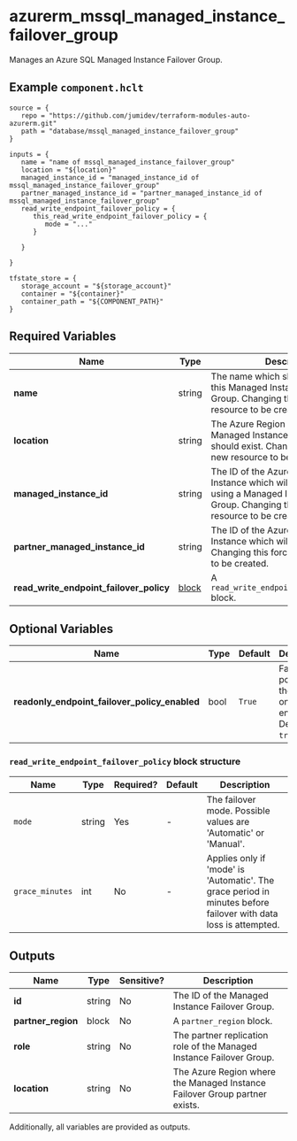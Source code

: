 # azurerm_mssql_managed_instance_failover_group

Manages an Azure SQL Managed Instance Failover Group.

## Example `component.hclt`

```hcl
source = {
   repo = "https://github.com/jumidev/terraform-modules-auto-azurerm.git"   
   path = "database/mssql_managed_instance_failover_group"   
}

inputs = {
   name = "name of mssql_managed_instance_failover_group"   
   location = "${location}"   
   managed_instance_id = "managed_instance_id of mssql_managed_instance_failover_group"   
   partner_managed_instance_id = "partner_managed_instance_id of mssql_managed_instance_failover_group"   
   read_write_endpoint_failover_policy = {
      this_read_write_endpoint_failover_policy = {
         mode = "..."         
      }
      
   }
   
}

tfstate_store = {
   storage_account = "${storage_account}"   
   container = "${container}"   
   container_path = "${COMPONENT_PATH}"   
}

```

## Required Variables

| Name | Type |  Description |
| ---- | --------- |  ----------- |
| **name** | string |  The name which should be used for this Managed Instance Failover Group. Changing this forces a new resource to be created. | 
| **location** | string |  The Azure Region where the Managed Instance Failover Group should exist. Changing this forces a new resource to be created. | 
| **managed_instance_id** | string |  The ID of the Azure SQL Managed Instance which will be replicated using a Managed Instance Failover Group. Changing this forces a new resource to be created. | 
| **partner_managed_instance_id** | string |  The ID of the Azure SQL Managed Instance which will be replicated to. Changing this forces a new resource to be created. | 
| **read_write_endpoint_failover_policy** | [block](#read_write_endpoint_failover_policy-block-structure) |  A `read_write_endpoint_failover_policy` block. | 

## Optional Variables

| Name | Type |  Default  |  Description |
| ---- | --------- |  ----------- | ----------- |
| **readonly_endpoint_failover_policy_enabled** | bool |  `True`  |  Failover policy for the read-only endpoint. Defaults to `true`. | 

### `read_write_endpoint_failover_policy` block structure

| Name | Type | Required? | Default | Description |
| ---- | ---- | --------- | ------- | ----------- |
| `mode` | string | Yes | - | The failover mode. Possible values are 'Automatic' or 'Manual'. |
| `grace_minutes` | int | No | - | Applies only if 'mode' is 'Automatic'. The grace period in minutes before failover with data loss is attempted. |



## Outputs

| Name | Type | Sensitive? | Description |
| ---- | ---- | --------- | --------- |
| **id** | string | No  | The ID of the Managed Instance Failover Group. | 
| **partner_region** | block | No  | A `partner_region` block. | 
| **role** | string | No  | The partner replication role of the Managed Instance Failover Group. | 
| **location** | string | No  | The Azure Region where the Managed Instance Failover Group partner exists. | 

Additionally, all variables are provided as outputs.
